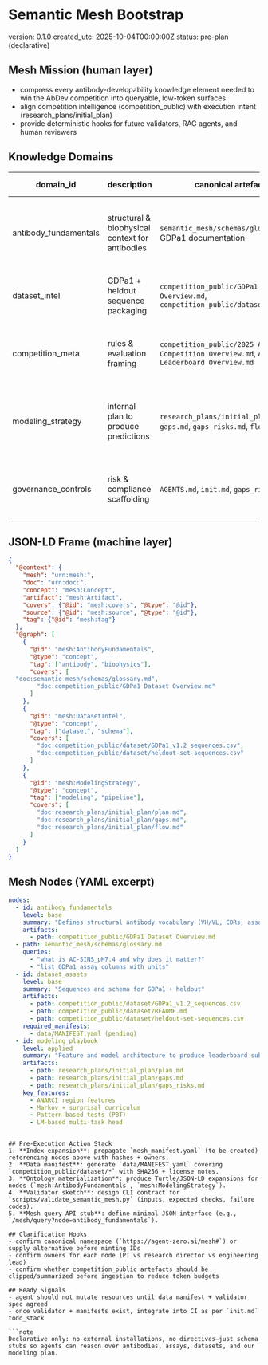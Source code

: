 # Semantic Mesh Bootstrap

version: 0.1.0
created_utc: 2025-10-04T00:00:00Z
status: pre-plan (declarative)

## Mesh Mission (human layer)
- compress every antibody-developability knowledge element needed to win the AbDev competition into queryable, low-token surfaces
- align competition intelligence (competition_public) with execution intent (research_plans/initial_plan)
- provide deterministic hooks for future validators, RAG agents, and human reviewers

## Knowledge Domains
| domain_id | description | canonical artefacts | key concepts |
|-----------|-------------|---------------------|--------------|
| antibody_fundamentals | structural & biophysical context for antibodies | `semantic_mesh/schemas/glossary.md`, GDPa1 documentation | VH/VL chains, CDR regions, assays (HIC, PR_CHO, AC-SINS, Tm2, Titer) |
| dataset_intel | GDPa1 + heldout sequence packaging | `competition_public/GDPa1 Dataset Overview.md`, `competition_public/dataset/*` | schema fields, gating, folds, accession provenance |
| competition_meta | rules & evaluation framing | `competition_public/2025 AbDev Competition Overview.md`, `AbDev Leaderboard Overview.md` | cross-validation protocol, deadlines, submission schema |
| modeling_strategy | internal plan to produce predictions | `research_plans/initial_plan/plan.md`, `gaps.md`, `gaps_risks.md`, `flow.md` | feature stacks (ANARCI, Markov, PBT, LMs), curriculum, ensembles |
| governance_controls | risk & compliance scaffolding | `AGENTS.md`, `init.md`, `gaps_risks.md` | orchestration policy, validation gates, licensing checkpoints |

## JSON-LD Frame (machine layer)
```json
{
  "@context": {
    "mesh": "urn:mesh:",
    "doc": "urn:doc:",
    "concept": "mesh:Concept",
    "artifact": "mesh:Artifact",
    "covers": {"@id": "mesh:covers", "@type": "@id"},
    "source": {"@id": "mesh:source", "@type": "@id"},
    "tag": {"@id": "mesh:tag"}
  },
  "@graph": [
    {
      "@id": "mesh:AntibodyFundamentals",
      "@type": "concept",
      "tag": ["antibody", "biophysics"],
      "covers": [
  "doc:semantic_mesh/schemas/glossary.md",
        "doc:competition_public/GDPa1 Dataset Overview.md"
      ]
    },
    {
      "@id": "mesh:DatasetIntel",
      "@type": "concept",
      "tag": ["dataset", "schema"],
      "covers": [
        "doc:competition_public/dataset/GDPa1_v1.2_sequences.csv",
        "doc:competition_public/dataset/heldout-set-sequences.csv"
      ]
    },
    {
      "@id": "mesh:ModelingStrategy",
      "@type": "concept",
      "tag": ["modeling", "pipeline"],
      "covers": [
        "doc:research_plans/initial_plan/plan.md",
        "doc:research_plans/initial_plan/gaps.md",
        "doc:research_plans/initial_plan/flow.md"
      ]
    }
  ]
}
```

## Mesh Nodes (YAML excerpt)
```yaml
nodes:
  - id: antibody_fundamentals
    level: base
    summary: "Defines structural antibody vocabulary (VH/VL, CDRs, assays)"
    artifacts:
      - path: competition_public/GDPa1 Dataset Overview.md
  - path: semantic_mesh/schemas/glossary.md
    queries:
      - "what is AC-SINS_pH7.4 and why does it matter?"
      - "list GDPa1 assay columns with units"
  - id: dataset_assets
    level: base
    summary: "Sequences and schema for GDPa1 + heldout"
    artifacts:
      - path: competition_public/dataset/GDPa1_v1.2_sequences.csv
      - path: competition_public/dataset/README.md
      - path: competition_public/dataset/heldout-set-sequences.csv
    required_manifests:
      - data/MANIFEST.yaml (pending)
  - id: modeling_playbook
    level: applied
    summary: "Feature and model architecture to produce leaderboard submissions"
    artifacts:
      - path: research_plans/initial_plan/plan.md
      - path: research_plans/initial_plan/gaps.md
      - path: research_plans/initial_plan/gaps_risks.md
    key_features:
      - ANARCI region features
      - Markov + surprisal curriculum
      - Pattern-based tests (PBT)
      - LM-based multi-task head
```
```

## Pre-Execution Action Stack
1. **Index expansion**: propagate `mesh_manifest.yaml` (to-be-created) referencing nodes above with hashes + owners.
2. **Data manifest**: generate `data/MANIFEST.yaml` covering `competition_public/dataset/*` with SHA256 + license notes.
3. **Ontology materialization**: produce Turtle/JSON-LD expansions for nodes (`mesh:AntibodyFundamentals`, `mesh:ModelingStrategy`).
4. **Validator sketch**: design CLI contract for `scripts/validate_semantic_mesh.py` (inputs, expected checks, failure codes).
5. **Mesh query API stub**: define minimal JSON interface (e.g., `/mesh/query?node=antibody_fundamentals`).

## Clarification Hooks
- confirm canonical namespace (`https://agent-zero.ai/mesh#`) or supply alternative before minting IDs
- confirm owners for each node (PI vs research director vs engineering lead)
- confirm whether competition_public artefacts should be clipped/summarized before ingestion to reduce token budgets

## Ready Signals
- agent should not mutate resources until data manifest + validator spec agreed
- once validator + manifests exist, integrate into CI as per `init.md` todo_stack

```note
Declarative only: no external installations, no directives—just schema stubs so agents can reason over antibodies, assays, datasets, and our modeling plan.
```
